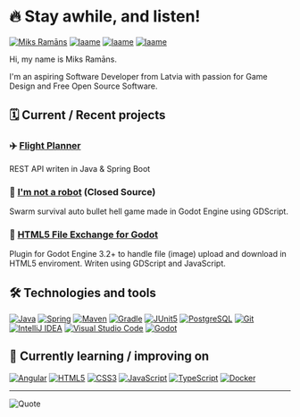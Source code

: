 # 🔥 Stay awhile, and listen!

[![Miks Ramāns](https://img.shields.io/badge/Miks_Ramāns-0A66C2?style=for-the-badge&logo=linkedin&logoColor=white)](https://www.linkedin.com/in/miksramans)
[![laame](https://img.shields.io/badge/laame-FA5C5C?style=for-the-badge&logo=itchdotio&logoColor=white)](https://laame.itch.io)
[![laame](https://img.shields.io/badge/laame-1DA1F2?style=for-the-badge&logo=twitter&logoColor=white)](https://twitter.com/laame)
[![laame](https://img.shields.io/badge/laame-9146FF?style=for-the-badge&logo=twitch&logoColor=white)](https://www.twitch.tv/laame)

Hi, my name is Miks Ramāns.

I'm an aspiring Software Developer from Latvia with passion for Game Design and Free Open Source Software.


## 🗓️ Current / Recent projects

### ✈️ [Flight Planner](https://github.com/Pukkah/flight-planner)
REST API writen in Java & Spring Boot

### 🤖 [I'm not a robot](https://laame.itch.io/i-am-not-a-robot) (Closed Source)
Swarm survival auto bullet hell game made in Godot Engine using GDScript.

### 📂 [HTML5 File Exchange for Godot](https://github.com/Pukkah/HTML5-File-Exchange-for-Godot)
Plugin for Godot Engine 3.2+ to handle file (image) upload and download in HTML5 enviroment.
Writen using GDScript and JavaScript.


## 🛠 Technologies and tools

[![Java](https://img.shields.io/badge/_Java-1c1c1c?logo=java&logoColor=007396)](#-technologies-and-tools)
[![Spring](https://img.shields.io/badge/_Spring-1c1c1c?logo=spring&logoColor=6DB33F)](#-technologies-and-tools)
[![Maven](https://img.shields.io/badge/_Maven-1c1c1c?logo=apachemaven&logoColor=C71A36)](#-technologies-and-tools)
[![Gradle](https://img.shields.io/badge/_Gradle-1c1c1c?logo=gradle&logoColor=02303A)](#-technologies-and-tools)
[![JUnit5](https://img.shields.io/badge/JUnit5-1c1c1c?logo=junit5&logoColor=25A162)](#-technologies-and-tools)
[![PostgreSQL](https://img.shields.io/badge/PostgreSQL-1c1c1c?logo=postgresql&logoColor=4169E1)](#-technologies-and-tools)
[![Git](https://img.shields.io/badge/_Git-1c1c1c?logo=git&logoColor=F05032)](#-technologies-and-tools)
[![IntelliJ IDEA](https://img.shields.io/badge/_IntelliJ_IDEA-1c1c1c?logo=intellijidea&logoColor=white)](#-technologies-and-tools)
[![Visual Studio Code](https://img.shields.io/badge/Visual_Studio_Code-1c1c1c?logo=visualstudiocode&logoColor=007ACC)](#-technologies-and-tools)
[![Godot](https://img.shields.io/badge/_Godot_Engine-1c1c1c?logo=godotengine&logoColor=478CBF)](#-technologies-and-tools)


## 📖 Currently learning / improving on

[![Angular](https://img.shields.io/badge/Angular-1c1c1c?logo=angular&logoColor=DD0031)](#-currently-learning--improving-on)
[![HTML5](https://img.shields.io/badge/HTML5-1c1c1c?logo=html5&logoColor=E34F26)](#-currently-learning--improving-on)
[![CSS3](https://img.shields.io/badge/CSS3-1c1c1c?logo=css3&logoColor=1572B6)](#-currently-learning--improving-on)
[![JavaScript](https://img.shields.io/badge/JavaScript-1c1c1c?logo=javascript&logoColor=F7DF1E)](#-currently-learning--improving-on)
[![TypeScript](https://img.shields.io/badge/_TypeScript-1c1c1c?logo=typescript&logoColor=3178C6)](#-currently-learning--improving-on)
[![Docker](https://img.shields.io/badge/Docker-1c1c1c?logo=docker&logoColor=2496ED)](#-currently-learning--improving-on)

---

![Quote](https://github-readme-quotes.herokuapp.com/quote?theme=darcula&animation=default&layout=default&font=default&quotesUrl=https://raw.githubusercontent.com/Pukkah/Pukkah/main/assets/quotes.json)
<!-- https://github.com/shravan20/github-readme-quotes -->

